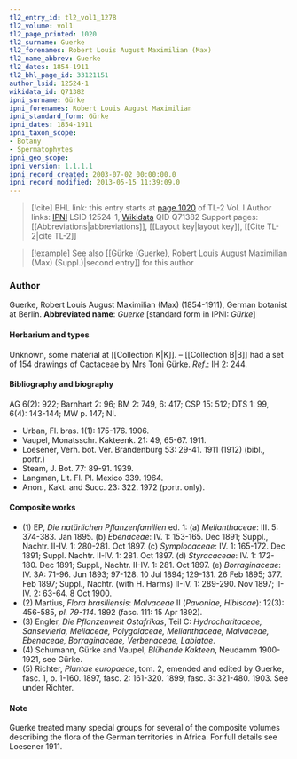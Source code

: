 ```yaml
---
tl2_entry_id: tl2_vol1_1278
tl2_volume: vol1
tl2_page_printed: 1020
tl2_surname: Guerke
tl2_forenames: Robert Louis August Maximilian (Max)
tl2_name_abbrev: Guerke
tl2_dates: 1854-1911
tl2_bhl_page_id: 33121151
author_lsid: 12524-1
wikidata_id: Q71382
ipni_surname: Gürke
ipni_forenames: Robert Louis August Maximilian
ipni_standard_form: Gürke
ipni_dates: 1854-1911
ipni_taxon_scope: 
- Botany
- Spermatophytes
ipni_geo_scope: 
ipni_version: 1.1.1.1
ipni_record_created: 2003-07-02 00:00:00.0
ipni_record_modified: 2013-05-15 11:39:09.0
---
```


> [!cite] BHL link: this entry starts at [page 1020](https://www.biodiversitylibrary.org/page/33121151) of TL-2 Vol. I
> Author links: [IPNI](https://www.ipni.org/a/12524-1) LSID 12524-1, [Wikidata](https://www.wikidata.org/wiki/Q71382) QID Q71382
> Support pages: [[Abbreviations|abbreviations]], [[Layout key|layout key]], [[Cite TL-2|cite TL-2]]

> [!example] See also [[Gürke (Guerke), Robert Louis August Maximilian (Max) (Suppl.)|second entry]] for this author

### Author

Guerke, Robert Louis August Maximilian (Max) (1854-1911), German botanist at Berlin. 
**Abbreviated name**: *Guerke* \[standard form in IPNI: *Gürke*\]

#### Herbarium and types

Unknown, some material at [[Collection K|K]]. – [[Collection B|B]] had a set of 154 drawings of Cactaceae by Mrs Toni Gürke.
*Ref*.: IH 2: 244.

#### Bibliography and biography

AG 6(2): 922; Barnhart 2: 96; BM 2: 749, 6: 417; CSP 15: 512; DTS 1: 99, 6(4): 143-144; MW p. 147; NI.
- Urban, Fl. bras. 1(1): 175-176. 1906.
- Vaupel, Monatsschr. Kakteenk. 21: 49, 65-67. 1911.
- Loesener, Verh. bot. Ver. Brandenburg 53: 29-41. 1911 (1912) (bibl., portr.)
- Steam, J. Bot. 77: 89-91. 1939.
- Langman, Lit. Fl. Pl. Mexico 339. 1964.
- Anon., Kakt. and Succ. 23: 322. 1972 (portr. only).

#### Composite works

- (1) EP, *Die natürlichen Pflanzenfamilien* ed. 1:
(a) *Melianthaceae*: III. 5: 374-383. Jan 1895.
(b) *Ebenaceae*: IV. 1: 153-165. Dec 1891; Suppl., Nachtr. II-IV. 1: 280-281. Oct 1897.
(c) *Symplocaceae*: IV. 1: 165-172. Dec 1891; Suppl. Nachtr. II-IV. 1: 281. Oct 1897.
(d) *Styracaceae*: IV. 1: 172-180. Dec 1891; Suppl., Nachtr. II-IV. 1: 281. Oct 1897.
(e) *Borraginaceae*: IV. 3A: 71-96. Jun 1893; 97-128. 10 Jul 1894; 129-131. 26 Feb 1895; 377. Feb 1897; Suppl., Nachtr. (with H. Harms) II-IV. 1: 289-290. Nov 1897; II-IV. 2: 63-64. 8 Oct 1900.
- (2) Martius, *Flora brasiliensis*: *Malvaceae* II (*Pavoniae, Hibiscae*): 12(3): 456-585, *pl. 79-114*. 1892 (fasc. 111: 15 Apr 1892).
- (3) Engler, *Die Pflanzenwelt Ostafrikas*, Teil C: *Hydrocharitaceae, Sansevieria, Meliaceae, Polygalaceae, Melianthaceae, Malvaceae, Ebenaceae, Borraginaceae, Verbenaceae, Labiatae*.
- (4) Schumann, Gürke and Vaupel, *Blühende Kakteen*, Neudamm 1900-1921, see Gürke.
- (5) Richter, *Plantae europaeae*, tom. 2, emended and edited by Guerke, fasc. 1, p. 1-160. 1897, fasc. 2: 161-320. 1899, fasc. 3: 321-480. 1903. See under Richter.

#### Note

Guerke treated many special groups for several of the composite volumes describing the flora of the German territories in Africa. For full details see Loesener 1911.

